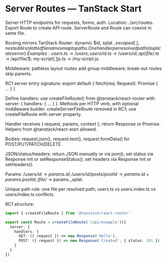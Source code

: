 # Server Routes — TanStack Start

Server HTTP endpoints for requests, forms, auth. Location: ./src/routes. Export Route to create API route. ServerRoute and Route can coexist in same file.

Routing mirrors TanStack Router: dynamic $id, splat $, escaped [.], nested dirs/dotted filenames map to paths. One handler per resolved path (duplicates error). Examples: users.ts → /users; users/$id.ts → /users/$id; api/file/$.ts → /api/file/$; my-script[.]js.ts → /my-script.js.

Middleware: pathless layout routes add group middleware; break-out routes skip parents.

RC1 server entry signature: export default { fetch(req: Request): Promise<Response> { ... } }

Define handlers: use createFileRoute() from @tanstack/react-router with server: { handlers: { ... } }. Methods per HTTP verb, with optional middleware builder. createServerFileRoute removed in RC1; use createFileRoute with server property.

Handler receives { request, params, context }; return Response or Promise<Response>. Helpers from @tanstack/react-start allowed.

Bodies: request.json(), request.text(), request.formData() for POST/PUT/PATCH/DELETE.

JSON/status/headers: return JSON manually or via json(); set status via Response init or setResponseStatus(); set headers via Response init or setHeaders().

Params: /users/$id → params.id; /users/$id/posts/$postId → params.id + params.postId; /file/$ → params._splat.

Unique path rule: one file per resolved path; users.ts vs users.index.ts vs users/index.ts conflicts.

RC1 structure:
```typescript
import { createFileRoute } from '@tanstack/react-router'

export const Route = createFileRoute('/api/example')({
  server: {
    handlers: {
      GET: ({ request }) => new Response('Hello'),
      POST: ({ request }) => new Response('Created', { status: 201 })
    }
  }
})
```
